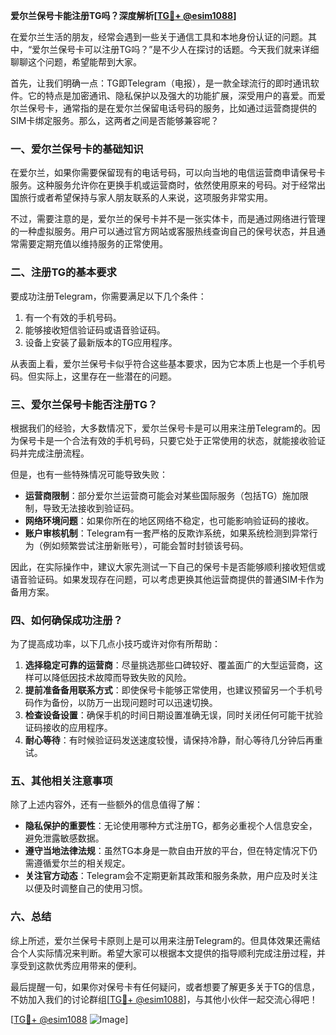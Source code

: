 **爱尔兰保号卡能注册TG吗？深度解析[[TG💪+ @esim1088](https://t.me/s/esim1088)]**

在爱尔兰生活的朋友，经常会遇到一些关于通信工具和本地身份认证的问题。其中，“爱尔兰保号卡可以注册TG吗？”是不少人在探讨的话题。今天我们就来详细聊聊这个问题，希望能帮到大家。

首先，让我们明确一点：TG即Telegram（电报），是一款全球流行的即时通讯软件。它的特点是加密通讯、隐私保护以及强大的功能扩展，深受用户的喜爱。而爱尔兰保号卡，通常指的是在爱尔兰保留电话号码的服务，比如通过运营商提供的SIM卡绑定服务。那么，这两者之间是否能够兼容呢？

### 一、爱尔兰保号卡的基础知识

在爱尔兰，如果你需要保留现有的电话号码，可以向当地的电信运营商申请保号卡服务。这种服务允许你在更换手机或运营商时，依然使用原来的号码。对于经常出国旅行或者希望保持与家人朋友联系的人来说，这项服务非常实用。

不过，需要注意的是，爱尔兰的保号卡并不是一张实体卡，而是通过网络进行管理的一种虚拟服务。用户可以通过官方网站或客服热线查询自己的保号状态，并且通常需要定期充值以维持服务的正常使用。

### 二、注册TG的基本要求

要成功注册Telegram，你需要满足以下几个条件：
1. 有一个有效的手机号码。
2. 能够接收短信验证码或语音验证码。
3. 设备上安装了最新版本的TG应用程序。

从表面上看，爱尔兰保号卡似乎符合这些基本要求，因为它本质上也是一个手机号码。但实际上，这里存在一些潜在的问题。

### 三、爱尔兰保号卡能否注册TG？

根据我们的经验，大多数情况下，爱尔兰保号卡是可以用来注册Telegram的。因为保号卡是一个合法有效的手机号码，只要它处于正常使用的状态，就能接收验证码并完成注册流程。

但是，也有一些特殊情况可能导致失败：
- **运营商限制**：部分爱尔兰运营商可能会对某些国际服务（包括TG）施加限制，导致无法接收到验证码。
- **网络环境问题**：如果你所在的地区网络不稳定，也可能影响验证码的接收。
- **账户审核机制**：Telegram有一套严格的反欺诈系统，如果系统检测到异常行为（例如频繁尝试注册新账号），可能会暂时封锁该号码。

因此，在实际操作中，建议大家先测试一下自己的保号卡是否能够顺利接收短信或语音验证码。如果发现存在问题，可以考虑更换其他运营商提供的普通SIM卡作为备用方案。

### 四、如何确保成功注册？

为了提高成功率，以下几点小技巧或许对你有所帮助：
1. **选择稳定可靠的运营商**：尽量挑选那些口碑较好、覆盖面广的大型运营商，这样可以降低因技术故障而导致失败的风险。
2. **提前准备备用联系方式**：即使保号卡能够正常使用，也建议预留另一个手机号码作为备份，以防万一出现问题时可以迅速切换。
3. **检查设备设置**：确保手机的时间日期设置准确无误，同时关闭任何可能干扰验证码接收的应用程序。
4. **耐心等待**：有时候验证码发送速度较慢，请保持冷静，耐心等待几分钟后再重试。

### 五、其他相关注意事项

除了上述内容外，还有一些额外的信息值得了解：
- **隐私保护的重要性**：无论使用哪种方式注册TG，都务必重视个人信息安全，避免泄露敏感数据。
- **遵守当地法律法规**：虽然TG本身是一款自由开放的平台，但在特定情况下仍需遵循爱尔兰的相关规定。
- **关注官方动态**：Telegram会不定期更新其政策和服务条款，用户应及时关注以便及时调整自己的使用习惯。

### 六、总结

综上所述，爱尔兰保号卡原则上是可以用来注册Telegram的。但具体效果还需结合个人实际情况来判断。希望大家可以根据本文提供的指导顺利完成注册过程，并享受到这款优秀应用带来的便利。

最后提醒一句，如果你对保号卡有任何疑问，或者想要了解更多关于TG的信息，不妨加入我们的讨论群组[[TG💪+ @esim1088](https://t.me/s/esim1088)]，与其他小伙伴一起交流心得吧！

[[TG💪+ @esim1088](https://t.me/s/esim1088) ![Image](https://i.postimg.cc/4NQfJmqS/Snipaste-2025-05-13-00-14-12.png)]
